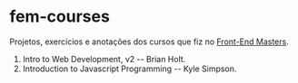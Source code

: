 # fem-courses

Projetos, exercícios e anotações dos cursos que fiz no [Front-End Masters](https://frontendmasters.com/).

1. Intro to Web Development, v2 -- Brian Holt.
2. Introduction to Javascript Programming -- Kyle Simpson.
